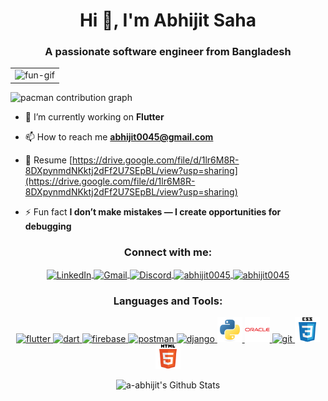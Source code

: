 <h1 align="center">Hi 👋, I'm Abhijit Saha</h1>
<h3 align="center">A passionate software engineer from Bangladesh</h3>

<table align="center">
  <tr>
    <td>
      <img src="https://i.pinimg.com/originals/77/ca/a3/77caa32884d735d439ade45ba37feaf2.gif" alt="fun-gif" height="300"/>
    </td>
  </tr>
</table>

<picture>
  <source media="(prefers-color-scheme: dark)" srcset="https://raw.githubusercontent.com/a-abhijit/a-abhijit/output/pacman-contribution-graph-dark.svg">
  <source media="(prefers-color-scheme: light)" srcset="https://raw.githubusercontent.com/a-abhijit/a-abhijit/output/pacman-contribution-graph.svg">
  <img alt="pacman contribution graph" src="https://raw.githubusercontent.com/a-abhijit/a-abhijit/output/pacman-contribution-graph.svg">
</picture>

- 🔭 I’m currently working on **Flutter**

- 📫 How to reach me **abhijit0045@gmail.com**

- 📄 Resume [https://drive.google.com/file/d/1lr6M8R-8DXpynmdNKktj2dFf2U7SEpBL/view?usp=sharing](https://drive.google.com/file/d/1lr6M8R-8DXpynmdNKktj2dFf2U7SEpBL/view?usp=sharing)

- ⚡ Fun fact **I don’t make mistakes — I create opportunities for debugging**

<h3 align="center">Connect with me:</h3>
<p align="center">
  <!-- LinkedIn -->
  <a href="https://linkedin.com/in/abhijittt-saha" target="_blank">
    <img align="center" src="https://cdn.jsdelivr.net/gh/devicons/devicon/icons/linkedin/linkedin-original.svg" alt="LinkedIn" height="30" width="40" />
  </a>
  
  <!-- Gmail -->
  <a href="mailto:abhijit0045@gmail.com" target="_blank">
    <img align="center" src="https://upload.wikimedia.org/wikipedia/commons/4/4e/Gmail_Icon.png" alt="Gmail" height="30" width="40" />
  </a>
  
  <!-- Discord -->
  <a href="https://discord.com/users/abhijit6015" target="blank">
  <img align="center" src="https://raw.githubusercontent.com/rahuldkjain/github-profile-readme-generator/master/src/images/icons/Social/discord.svg" alt="Discord" height="30" width="40" />
</a>
<a href="https://www.hackerrank.com/abhijit0045" target="blank">
  <img align="center" src="https://raw.githubusercontent.com/rahuldkjain/github-profile-readme-generator/master/src/images/icons/Social/hackerrank.svg" alt="abhijit0045" height="30" width="40" />
</a>
<a href="https://www.leetcode.com/abhijit0045" target="blank">
  <img align="center" src="https://raw.githubusercontent.com/rahuldkjain/github-profile-readme-generator/master/src/images/icons/Social/leet-code.svg" alt="abhijit0045" height="30" width="40" />
</a>
</p>



<h3 align="center">Languages and Tools:</h3>
<p align="center"> 
  <a href="https://flutter.dev" target="_blank" rel="noreferrer"> 
    <img src="https://www.vectorlogo.zone/logos/flutterio/flutterio-icon.svg" alt="flutter" width="40" height="40"/> 
  </a> 
  <a href="https://dart.dev" target="_blank" rel="noreferrer"> 
    <img src="https://www.vectorlogo.zone/logos/dartlang/dartlang-icon.svg" alt="dart" width="40" height="40"/> 
  </a> 
  <a href="https://firebase.google.com/" target="_blank" rel="noreferrer"> 
    <img src="https://www.vectorlogo.zone/logos/firebase/firebase-icon.svg" alt="firebase" width="40" height="40"/> 
  </a> 
  <a href="https://postman.com" target="_blank" rel="noreferrer"> 
    <img src="https://www.vectorlogo.zone/logos/getpostman/getpostman-icon.svg" alt="postman" width="40" height="40"/> 
  </a> 
  <a href="https://www.djangoproject.com/" target="_blank" rel="noreferrer"> 
    <img src="https://cdn.worldvectorlogo.com/logos/django.svg" alt="django" width="40" height="40"/> 
  </a> 
  <a href="https://www.python.org" target="_blank" rel="noreferrer"> 
    <img src="https://raw.githubusercontent.com/devicons/devicon/master/icons/python/python-original.svg" alt="python" width="40" height="40"/> 
  </a>
  <a href="https://www.oracle.com/" target="_blank" rel="noreferrer"> 
    <img src="https://raw.githubusercontent.com/devicons/devicon/master/icons/oracle/oracle-original.svg" alt="oracle" width="40" height="40"/> 
  </a> 
  <a href="https://git-scm.com/" target="_blank" rel="noreferrer"> 
    <img src="https://www.vectorlogo.zone/logos/git-scm/git-scm-icon.svg" alt="git" width="40" height="40"/> 
  </a> 
  <!-- Rest of the logos -->

  <a href="https://www.w3schools.com/css/" target="_blank" rel="noreferrer"> 
    <img src="https://raw.githubusercontent.com/devicons/devicon/master/icons/css3/css3-original-wordmark.svg" alt="css3" width="40" height="40"/> 
  </a> 
  <a href="https://www.w3.org/html/" target="_blank" rel="noreferrer"> 
    <img src="https://raw.githubusercontent.com/devicons/devicon/master/icons/html5/html5-original-wordmark.svg" alt="html5" width="40" height="40"/> 
  </a>  
</p>


<div align="center">
  <img width="450" src="https://github-readme-stats-defcon27.vercel.app/api?username=a-abhijit&show_icons=true&line_height=21&theme=react" alt="a-abhijit's Github Stats" />
</div>






